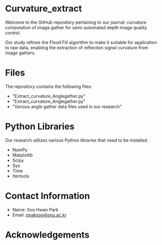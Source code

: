 # Curvature_extract
Welcome to the GitHub repository pertaining to our journal: curvature computation of image gather for semi-automated depth image quality control.

Our study refines the Flood Fill algorithm to make it suitable for application to raw data, enabling the extraction of reflection signal curvature from image gathers.

# Files
The repository contains the following files:
* "Extract_curvature_Anglegather.py"
* "Extract_curvature_Anglegather.py"
* "Various angle gather data files used in our research"

# Python Libraries
Our research utilizes various Python libraries that need to be installed:
* NumPy
* Matplotlib
* Scipy
* Sys
* Time
* Itertools

# Contact Information
* Name: Soo Hwan Park
* Email: ppaksoo@snu.ac.kr

# Acknowledgements
